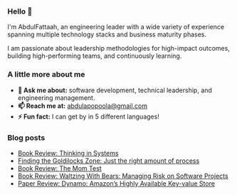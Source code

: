 ### Hello 👋

I'm AbdulFattaah, an engineering leader with a wide variety of experience spanning multiple technology stacks and business maturity phases. 

I am passionate about leadership methodologies for high-impact outcomes, building high-performing teams, and continuously learning.

### A little more about me
- **💬 Ask me about:** software development, technical leadership, and engineering management.
- **📫 Reach me at:** abdulapopoola@gmail.com
- **⚡ Fun fact:** I can get by in 5 different languages!

### Blog posts
<!-- BLOG-POST-LIST:START -->
- [Book Review: Thinking in Systems](https://abdulapopoola.com/2024/09/25/book-review-thinking-in-systems/)
- [Finding the Goldilocks Zone: Just the right amount of process](https://abdulapopoola.com/2024/09/04/finding-the-goldilocks-zone-just-the-right-amount-of-process/)
- [Book Review: The Mom Test](https://abdulapopoola.com/2024/08/14/book-review-the-mom-test/)
- [Book Review: Waltzing With Bears: Managing Risk on Software Projects](https://abdulapopoola.com/2024/07/24/book-review-waltzing-with-bears-managing-risk-on-software-projects/)
- [Paper Review: Dynamo: Amazon’s Highly Available Key-value Store](https://abdulapopoola.com/2024/07/17/paper-review-dynamo-amazons-highly-available-key-value-store/)
<!-- BLOG-POST-LIST:END -->
